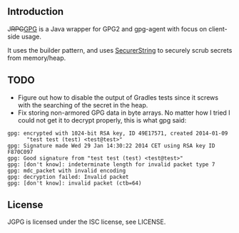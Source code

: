Introduction
------------

J<del>RPG</del><ins>GPG</ins> is a Java wrapper for GPG2 and gpg-agent with focus on
client-side usage.

It uses the builder pattern, and uses
[SecurerString](https://github.com/simmel/SecurerString) to securely scrub
secrets from memory/heap.

TODO
----
* Figure out how to disable the output of Gradles tests since it screws with
  the searching of the secret in the heap.
* Fix storing non-armored GPG data in byte arrays. No matter how I tried I
  could not get it to decrypt properly, this is what gpg said:
```
gpg: encrypted with 1024-bit RSA key, ID 49E17571, created 2014-01-09
      "test test (test) <test@test>"
gpg: Signature made Wed 29 Jan 14:30:22 2014 CET using RSA key ID F870C097
gpg: Good signature from "test test (test) <test@test>"
gpg: [don't know]: indeterminate length for invalid packet type 7
gpg: mdc_packet with invalid encoding
gpg: decryption failed: Invalid packet
gpg: [don't know]: invalid packet (ctb=64)
```

License
-------

JGPG is licensed under the ISC license, see LICENSE.
